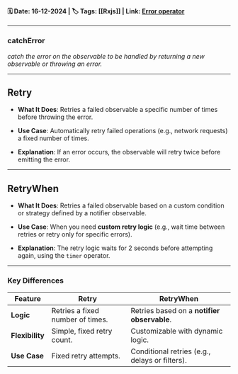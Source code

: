 #### 🗓️ Date: 16-12-2024 | 🏷️ Tags: [[Rxjs]] | Link: [Error operator](https://rxjs.dev/guide/operators#error-handling-operators)
---
### **catchError**
 *catch the error on the observable to be handled by returning a new observable or throwing an error.*
 

---
## **Retry**

- **What It Does**: Retries a failed observable a specific number of times before throwing the error.
    
- **Use Case**: Automatically retry failed operations (e.g., network requests) a fixed number of times.
- **Explanation**: If an error occurs, the observable will retry twice before emitting the error.

---

## **RetryWhen**

- **What It Does**: Retries a failed observable based on a custom condition or strategy defined by a notifier observable.
    
- **Use Case**: When you need **custom retry logic** (e.g., wait time between retries or retry only for specific errors).
- **Explanation**: The retry logic waits for 2 seconds before attempting again, using the `timer` operator.
---

### **Key Differences**

|Feature|**Retry**|**RetryWhen**|
|---|---|---|
|**Logic**|Retries a fixed number of times.|Retries based on a **notifier observable**.|
|**Flexibility**|Simple, fixed retry count.|Customizable with dynamic logic.|
|**Use Case**|Fixed retry attempts.|Conditional retries (e.g., delays or filters).|
